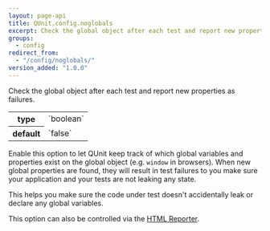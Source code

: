 ```yaml
---
layout: page-api
title: QUnit.config.noglobals
excerpt: Check the global object after each test and report new properties as failures.
groups:
  - config
redirect_from:
  - "/config/noglobals/"
version_added: "1.0.0"
---
```


Check the global object after each test and report new properties as failures.

<table>
<tr>
  <th>type</th>
  <td markdown="span">`boolean`</td>
</tr>
<tr>
  <th>default</th>
  <td markdown="span">`false`</td>
</tr>
</table>

Enable this option to let QUnit keep track of which global variables and properties exist on the global object (e.g. `window` in browsers). When new global properties are found, they will result in test failures to you make sure your application and your tests are not leaking any state.

This helps you make sure the code under test doesn't accidentally leak or declare any global variables.

<p class="note" markdown="1">

This option can also be controlled via the [HTML Reporter](../../browser.md).

</p>
